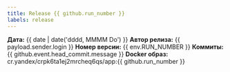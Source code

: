 ```yaml
---
title: Release {{ github.run_number }}
labels: release
---
```

**Дата:** {{ date | date('dddd, MMMM Do') }}
**Автор релиза:** {{ payload.sender.login }}
**Номер версии:** {{ env.RUN_NUMBER }}
**Коммиты:**
{{ github.event.head_commit.message }}
**Docker образ:**
cr.yandex/crpk6ta1ej2mrcheq6qs/app:{{ github.run_number }}
